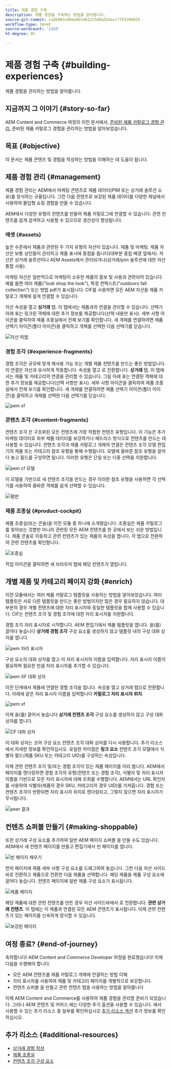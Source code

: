 ```yaml
---
title: 제품 경험 구축
description: 제품 경험을 구축하는 방법을 알아봅니다.
source-git-commit: cadb903c08bd491db12c5d0ad24acc7f65396825
workflow-type: tm+mt
source-wordcount: '1155'
ht-degree: 0%

---
```


# 제품 경험 구축 {#building-experiences}

제품 경험을 관리하는 방법을 알아봅니다.

## 지금까지 그 이야기 {#story-so-far}

AEM Content and Commerce 여정의 이전 문서에서, [준비된 제품 카탈로그 경험 관리](staged-catalog.md), 준비된 제품 카탈로그 경험을 관리하는 방법을 알아보았습니다.

## 목표 {#objective}

이 문서는 제품 콘텐츠 및 경험을 작성하는 방법을 이해하는 데 도움이 됩니다.

## 제품 경험 관리 {#management}

제품 경험 관리는 AEM에서 마케팅 콘텐츠로 제품 데이터(PIM 또는 상거래 솔루션 소유)를 장식하는 규율입니다. 그런 다음 컨텐츠로 보강된 제품 데이터를 다양한 채널에서 사용하여 몰입형 쇼핑 경험을 만들 수 있습니다.

AEM에서 다양한 유형의 컨텐츠를 만들어 제품 카탈로그에 연결할 수 있습니다. 관련 컨텐츠를 쉽게 검색하고 사용할 수 있으므로 생산성이 향상됩니다.

### 에셋 {#assets}

높은 수준에서 제품과 관련된 두 가지 유형의 자산이 있습니다. 제품 및 마케팅. 제품 자산은 보통 상인들이 관리하고 제품 표시에 중점을 둡니다(대부분 중립 배경 앞에서). 자산은 상거래 솔루션이나 AEM Assets에서 관리되거나(상거래/pim 솔루션에 대한 자산 통합 사용).

마케팅 자산은 일반적으로 마케팅이 소유한 제품의 홍보 및 사용과 관련되어 있습니다. 예를 들면 여러 제품(&quot;look shop the look&quot;), 특정 컨텍스트(&quot;outdoors fall collection&quot;) 또는 방법 pdf가 표시됩니다. CIF를 사용하면 모든 AEM 자산을 제품 카탈로그 개체에 쉽게 연결할 수 있습니다.

자산 속성을 열고 **상거래** 탭. 이 탭에서는 제품과의 연결을 관리할 수 있습니다. 선택기 아래 표는 링크된 객체에 대한 추가 정보를 제공합니다(선택 내용만 표시). 세부 사항 아이콘을 클릭하여 제품 조종실에서 전체 보기를 확인합니다. 새 개체를 연결하려면 제품 선택기 아이콘(폴더 아이콘)을 클릭하고 개체를 선택한 다음 선택기를 닫습니다.

![자산 피엠](assets/pem-assets.png)

### 경험 조각 {#experience-fragments}

경험 조각은 규모에 맞게 재사용 가능 또는 개별 제품 컨텐츠를 만드는 좋은 방법입니다. 이 연결은 자산과 유사하게 작동합니다. 속성을 열고 로 전환합니다. **상거래** 탭. 이 탭에서는 제품 및 카테고리의 연결을 관리할 수 있습니다. 그림 아래 표는 연결된 객체에 대한 추가 정보를 제공합니다(선택 사항만 표시). 세부 사항 아이콘을 클릭하여 제품 조종실에서 전체 보기를 확인합니다. 새 개체를 연결하려면 제품 선택기 아이콘(폴더 아이콘)을 클릭하고 개체를 선택한 다음 선택기를 닫습니다.

![pem xf](assets/pem-xf.png)

### 콘텐츠 조각 {#content-fragments}

컨텐츠 조각 은 구조화된 모든 컨텐츠에 가장 적합한 컨텐츠 유형입니다. 이 기능은 추가 마케팅 데이터로 외부 제품 데이터를 보강하거나 헤드리스 방식으로 컨텐츠를 만드는 데 사용할 수 있습니다. 컨텐츠 조각과 제품 카탈로그 개체의 연결은 컨텐츠 조각 모델 편집기의 제품 또는 카테고리 참조 유형을 통해 수행됩니다. 모델에 올바른 참조 유형을 끌어다 놓고 필드를 구성하면 됩니다. 이러한 유형은 단일 또는 다중 선택을 지원합니다.

![pem cf 모델](assets/pem-cf-model.png)

이 모델을 기반으로 새 컨텐츠 조각을 만드는 경우 이러한 참조 유형을 사용하면 각 선택기를 사용하여 올바른 객체를 쉽게 선택할 수 있습니다.

![평판](assets/pem-cf.png)

### 제품 조종실 {#product-cockpit}

제품 조종실(또는 콘솔)을 이전 모듈 중 하나에 소개했습니다. 조종실은 제품 카탈로그를 찾아보는 것뿐만 아니라 관련된 모든 AEM 컨텐츠를 한 곳에서 보는 쉬운 방법입니다. 제품 콘솔로 이동하고 관련 컨텐츠가 있는 제품의 속성을 엽니다. 각 탭으로 전환하여 관련 컨텐츠를 확인합니다.

![조종실](assets/pem-cockpit.png)

작업 아이콘을 클릭하면 새 브라우저 탭에 해당 컨텐츠가 열립니다.

## 개별 제품 및 카테고리 페이지 강화 {#enrich}

이전 모듈에서는 여러 제품 카탈로그 템플릿을 사용하는 방법을 알아보았습니다. 여러 템플릿은 서로 다른 템플릿을 만드는 좋은 방법이지만 많은 경우 필요하지 않습니다. 대부분의 경우 개별 컨텐츠에 대한 자리 표시자와 동일한 템플릿을 함께 사용할 수 있습니다. CIF는 컨텐츠 조각 및 경험 조각에 대한 자리 표시자를 지원합니다.

경험 조각 자리 표시자로 시작합니다. AEM 편집기에서 제품 템플릿을 엽니다. 을(를) 끌어다 놓습니다 **상거래 경험 조각** 구성 요소를 생성하지 않고 템플릿 내의 구성 대화 상자를 엽니다.

![pem 자리 표시자](assets/pem-placeholder.png)

구성 요소의 대화 상자를 열고 이 자리 표시자의 이름을 입력합니다. 자리 표시자 이름이 필요하며 필요한 만큼 자리 표시자를 추가할 수 있습니다.

![pem XF 대화 상자](assets/pem-dialog-xf.png)

이전 단계에서 제품에 연결한 경험 조각을 엽니다. 속성을 열고 상거래 탭으로 전환합니다. 아래에 같은 자리 표시자 이름을 입력합니다 **카탈로그 자리 표시자 위치**.

![pem xf](assets/pem-xf.png)

이제 을(를) 끌어서 놓습니다 **상거래 컨텐츠 조각** 구성 요소를 생성하지 않고 구성 대화 상자를 엽니다.

![CF 대화 상자](assets/pem-dialog-cf.png)

이 대화 상자는 코어 구성 요소 컨텐츠 조각 대화 상자를 다시 사용합니다. 추가 리소스에서 자세한 정보를 확인하십시오. 유일한 차이점은 **링크 요소** 컨텐츠 조각 모델에서 식별자 필드(제품 SKU 또는 카테고리 UID)를 구성하는 속성입니다.

이제 관련 컨텐츠 조각 및/또는 경험 조각이 있는 제품 페이지를 미리 봅니다. AEM에서 페이지를 렌더링하면 경험 조각의 유형(컨텐츠 또는 경험 조각), 식별자 및 자리 표시자 이름을 기반으로 모든 자리 표시자에 대해 조회를 수행합니다. AEM에서는 URL 확인자를 사용하여 식별자(제품의 경우 SKU, 카테고리의 경우 UID)를 가져옵니다. 경험 또는 컨텐츠 조각이 반환되면 자리 표시자 위치로 렌더링되고, 그렇지 않으면 자리 표시자가 무시됩니다.

![peer 결과](assets/pem-result.png)

## 컨텐츠 쇼퍼블 만들기 {#making-shoppable}

또한 상거래 구성 요소를 추가하여 일반 AEM 페이지 쇼퍼블 을 만들 수도 있습니다. AEM에서 새 컨텐츠 페이지를 만들고 편집기에서 빈 페이지를 엽니다.

![빈 페이지 채우기](assets/pem-page-empty.png)

먼저 페이지에 제품 세부 사항 구성 요소를 드래그하여 놓습니다. 그런 다음 자산 사이드바로 전환하고 제품으로 전환한 다음 제품을 선택합니다. 해당 제품을 제품 구성 요소에 끌어다 놓습니다. 컨텐츠 페이지에 일반 제품 구성 요소가 표시됩니다.

![제품 페이지](assets/pem-page-product.png)

해당 제품에 대한 관련 컨텐츠를 만든 경우 자산 사이드바에서 로 전환합니다. **관련 상거래 컨텐츠**. 이 탭에는 이 제품과 연결된 모든 AEM 콘텐츠가 표시됩니다. 이제 관련 컨텐츠가 있는 페이지를 신속하게 장식할 수 있습니다.

![보강된 페이지](assets/pem-page-enriched.png)

## 여정 종료? {#end-of-journey}

축하합니다! AEM Content and Commerce Developer 여정을 완료했습니다! 이제 다음을 수행해야 합니다.

* 모든 AEM 컨텐츠를 제품 카탈로그 개체에 연결하는 방법 이해
* 자리 표시자를 사용하여 제품 및 카테고리 페이지를 개별적으로 보강합니다.
* 컨텐츠 쇼퍼블 을 만들고 관련 컨텐츠 탭을 사용하는 방법을 알아봅니다

이제 AEM Content and Commerce를 사용하여 제품 경험을 관리할 준비가 되었습니다. 그러나 AEM 콘텐츠 및 커머스 에는 다양한 추가 옵션을 사용할 수 있습니다. 에서 사용할 수 있는 추가 리소스 중 일부를 확인하십시오 [추가 리소스 섹션](#additional-resources) 추가 정보를 확인하십시오.

## 추가 리소스 {#additional-resources}

* [상거래 경험 작성](/help/commerce-cloud/authoring/authoring-commerce-experiences.md)
* [제품 조종실](/help/commerce-cloud/authoring/product-cockpit.md)
* [컨텐츠 조각 구성 요소](https://experienceleague.adobe.com/docs/experience-manager-core-components/using/components/content-fragment-component.html?lang=en)
